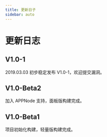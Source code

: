 ```yaml
---
title: 更新日子
sidebar: auto
---
```


# 更新日志

## V1.0-1

2019.03.03 初步稳定发布 V1.0-1，欢迎提交漏洞。

## V1.0-Beta2

加入 APPNode 支持，面板版构建完成。

## V1.0-Beta1

项目初始化构建，轻量版构建完成。